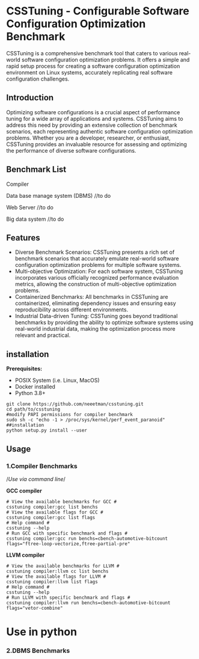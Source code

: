 # CSSTuning - Configurable Software Configuration Optimization Benchmark

CSSTuning is a comprehensive benchmark tool that caters to various real-world software configuration optimization problems. It offers a simple and rapid setup process for creating a software configuration optimization environment on Linux systems, accurately replicating real software configuration challenges.

## Introduction

Optimizing software configurations is a crucial aspect of performance tuning for a wide array of applications and systems. CSSTuning aims to address this need by providing an extensive collection of benchmark scenarios, each representing authentic software configuration optimization problems. Whether you are a developer, researcher, or enthusiast, CSSTuning provides an invaluable resource for assessing and optimizing the performance of diverse software configurations.

## Benchmark List

Compiler

Data base manage system (DBMS) //to do

Web Server //to do

Big data system //to do

## Features

- Diverse Benchmark Scenarios: CSSTuning presents a rich set of benchmark scenarios that accurately emulate real-world software configuration optimization problems for multiple software systems.
- Multi-objective Optimization: For each software system, CSSTuning incorporates various officially recognized performance evaluation metrics, allowing the construction of multi-objective optimization problems.
- Containerized Benchmarks: All benchmarks in CSSTuning are containerized, eliminating dependency issues and ensuring easy reproducibility across different environments.
- Industrial Data-driven Tuning: CSSTuning goes beyond traditional benchmarks by providing the ability to optimize software systems using real-world industrial data, making the optimization process more relevant and practical.

## installation

**Prerequisites:**

- POSIX System (i.e. Linux, MacOS)
- Docker installed
- Python 3.8+

```
git clone https://github.com/neeetman/csstuning.git
cd path/to/csstuning
#modify PAPI permissions for compiler benchmark
sudo sh -c "echo -1 > /proc/sys/kernel/perf_event_paranoid"
##installation
python setup.py install --user
```

## Usage

### 1.Compiler Benchmarks

/*Use via command line*/

**GCC compiler**

```
# View the available benchmarks for GCC #
csstuning compiler:gcc list benchs
# View the available flags for GCC #
csstuning compiler:gcc list flags
# Help command #
csstuning --help
# Run GCC with specific benchmark and flags #
csstuning compiler:gcc run benchs=cbench-automotive-bitcount flags="ftree-loop-vectorize,ftree-partial-pre"
```

**LLVM compiler**

```
# View the available benchmarks for LLVM #
csstuning compiler:llvm cc list benchs
# View the available flags for LLVM #
csstuning compiler:llvm list flags
# Help command #
csstuning --help
# Run LLVM with specific benchmark and flags #
csstuning compiler:llvm run benchs=cbench-automotive-bitcount flags="vetor-combine"
```

# Use in python #

### 2.DBMS Benchmarks
